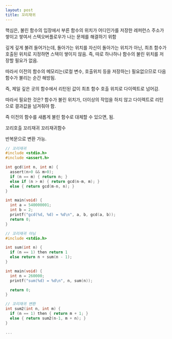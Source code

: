 ```yaml
---
layout: post
title: 꼬리재귀
---
```


핵심은, 불린 함수의 입장에서 부른 함수의 위치가 어디인가를 저장한 레퍼런스 주소가 쌓이고 쌓여서 스텍오버플로우가 나는 문제를 해결하기 위함

깊게 깊게 불려 들어가는데, 돌아가는 위치를 자신이 돌아가는 위치가 아닌, 최초 함수가 호출된 위치로 지정하면 스텍이 쌓이지 않음. 즉, 따로 하나하나 함수의 불린 위치를 저장할 필요가 없음.

따라서 이전의 함수의 메모리는(로컬 변수, 호출위치 등을 저장하는) 필요없으므로 다음 함수가 불리는 순간 해방됨.

즉, 제일 깊은 곳의 함수에서 리턴된 값이 최초 함수 호출 위치로 다이렉트로 넘어감.


따라서 필요한 것은? 함수가 불린 위치가, 더이상의 작업을 하지 않고 다이렉트로 리턴으로 결과값을 넘겨줘야 함.

즉 이전의 함수를 새롭게 불린 함수로 대체할 수 있으면, 됨.

꼬리호출
꼬리재귀
꼬리재귀함수

반복문으로 변환 가능.

```c
// 꼬리재귀
#include <stdio.h>
#include <assert.h>

int gcd(int n, int m) {
  assert(n>0 && m>0);
  if (n == m) { return n; }
  else if (n > m) { return gcd(n-m, m); }
  else { return gcd(m-n, n); }
}

int main(void) {
  int a = 540000001;
  int b = 2;
  printf("gcd(%d, %d) = %d\n", a, b, gcd(a, b));
  return 0;
}
```

```cpp
// 꼬리재귀 아님
#include <stdio.h>

int sum(int n) {
  if (n == 1) then return 1
  else return n + sum(n - 1);
}

int main(void) {
  int n = 260000;
  printf("sum(%d) = %d\n", n, sum(n));

  return 0;
}
```

```c
// 꼬리재귀 변환
int sum2(int n, int m) {
  if (n == 1) then { return m + 1; }
  else { return sum2(n-1, m + n); }
}

...

```
